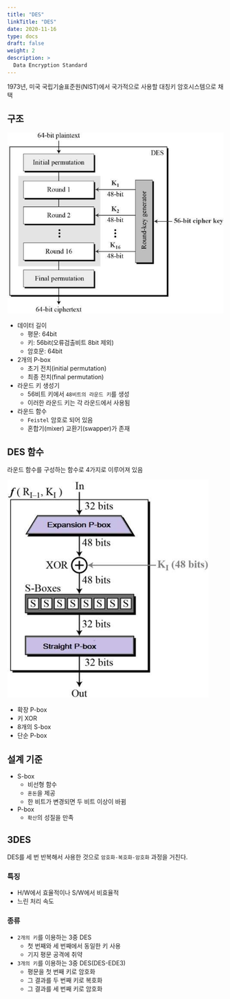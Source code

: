 ```yaml
---
title: "DES"
linkTitle: "DES"
date: 2020-11-16
type: docs
draft: false
weight: 2
description: >
  Data Encryption Standard
---
```


1973년, 미국 국립기술표준원(NIST)에서 국가적으로 사용할 대칭키 암호시스템으로 채택

구조
---

![DES 구조](images/2020-05-24-17-42-53.png)

- 데이터 길이
  - 평문: 64bit
  - 키: 56bit(오류검출비트 8bit 제외)
  - 암호문: 64bit
- 2개의 P-box
  - 초기 전치(initial permutation)
  - 최종 전치(final permutation)
- 라운드 키 생성기
  - 56비트 키에서 `48비트의 라운드 키`를 생성
  - 이러한 라운드 키는 각 라운드에서 사용됨
- 라운드 함수
  - `Feistel` 암호로 되어 있음
  - 혼합기(mixer) 교환기(swapper)가 존재

DES 함수
---

라운드 함수를 구성하는 함수로 4가지로 이루어져 있음

![DES 함수](images/2020-05-24-19-45-56.png)

- 확장 P-box
- 키 XOR
- 8개의 S-box
- 단순 P-box

설계 기준
---

- S-box
  - 비선형 함수
  - `혼돈`을 제공
  - 한 비트가 변경되면 두 비트 이상이 바뀜
- P-box
  - `확산`의 성질을 만족

3DES
---

DES를 세 번 반복해서 사용한 것으로 `암호화-복호화-암호화` 과정을 거친다.

### 특징

- H/W에서 효율적이나 S/W에서 비효율적
- 느린 처리 속도

### 종류

- `2개의 키`를 이용하는 3중 DES
  - 첫 번째와 세 번째에서 동일한 키 사용
  - 기지 평문 공격에 취약
- `3개의 키`를 이용하는 3중 DES(DES-EDE3)
  - 평문을 첫 번째 키로 암호화
  - 그 결과를 두 번째 키로 복호화
  - 그 결과를 세 번째 키로 암호화
